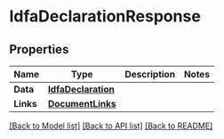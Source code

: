 # IdfaDeclarationResponse

## Properties

Name | Type | Description | Notes
------------ | ------------- | ------------- | -------------
**Data** | [**IdfaDeclaration**](IdfaDeclaration.md) |  | 
**Links** | [**DocumentLinks**](DocumentLinks.md) |  | 

[[Back to Model list]](../README.md#documentation-for-models) [[Back to API list]](../README.md#documentation-for-api-endpoints) [[Back to README]](../README.md)


